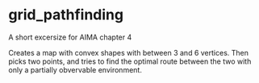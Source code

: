 # grid_pathfinding
A short excersize for AIMA chapter 4

Creates a map with convex shapes with between 3 and 6 vertices. Then picks two points, and tries to find the optimal route between the two with only a partially obvervable environment.
